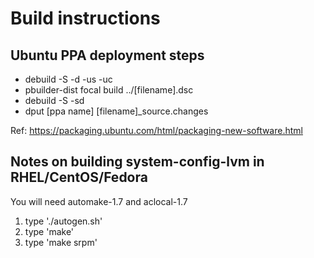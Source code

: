 # Build instructions

## Ubuntu PPA deployment steps
- debuild -S -d -us -uc
- pbuilder-dist focal build ../[filename].dsc
- debuild -S -sd
- dput [ppa name] [filename]_source.changes
  
Ref:  https://packaging.ubuntu.com/html/packaging-new-software.html 

## Notes on building system-config-lvm in RHEL/CentOS/Fedora
You will need automake-1.7 and aclocal-1.7
1. type './autogen.sh'
2. type 'make'
3. type 'make srpm'